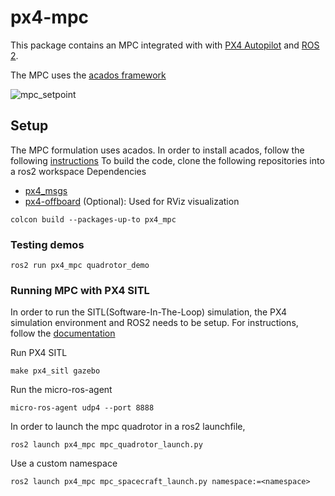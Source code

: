 # px4-mpc
This package contains an MPC integrated with with [PX4 Autopilot](https://px4.io/) and [ROS 2](https://ros.org/).

The MPC uses the [acados framework](https://github.com/acados/acados)

![mpc_setpoint](https://github.com/Jaeyoung-Lim/px4-mpc/assets/5248102/35dae5bf-626e-4272-a552-5f5d7e3c04cd)

## Setup
The MPC formulation uses acados. In order to install acados, follow the following [instructions](https://docs.acados.org/installation/)
To build the code, clone the following repositories into a ros2 workspace
Dependencies
- [px4_msgs](https://github.com/PX4/px4_msgs/pull/15)
- [px4-offboard](https://github.com/Jaeyoung-Lim/px4-offboard) (Optional): Used for RViz visualization

```
colcon build --packages-up-to px4_mpc
```

### Testing demos
```
ros2 run px4_mpc quadrotor_demo
```

### Running MPC with PX4 SITL
In order to run the SITL(Software-In-The-Loop) simulation, the PX4 simulation environment and ROS2 needs to be setup.
For instructions, follow the [documentation](https://docs.px4.io/main/en/ros/ros2_comm.html)

Run PX4 SITL
```
make px4_sitl gazebo
```

Run the micro-ros-agent
```
micro-ros-agent udp4 --port 8888
```

In order to launch the mpc quadrotor in a ros2 launchfile,
```
ros2 launch px4_mpc mpc_quadrotor_launch.py 
```

Use a custom namespace
```
ros2 launch px4_mpc mpc_spacecraft_launch.py namespace:=<namespace> 
```